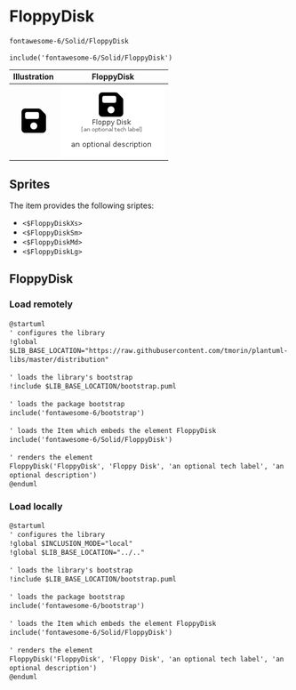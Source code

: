 # FloppyDisk


```text
fontawesome-6/Solid/FloppyDisk
```

```text
include('fontawesome-6/Solid/FloppyDisk')
```



| Illustration | FloppyDisk |
| :---: | :---: |
| ![illustration for Illustration](../../fontawesome-6/Solid/FloppyDisk.png) | ![illustration for FloppyDisk](../../fontawesome-6/Solid/FloppyDisk.Local.png) |



## Sprites
The item provides the following sriptes:

- `<$FloppyDiskXs>`
- `<$FloppyDiskSm>`
- `<$FloppyDiskMd>`
- `<$FloppyDiskLg>`





## FloppyDisk

### Load remotely
```plantuml
@startuml
' configures the library
!global $LIB_BASE_LOCATION="https://raw.githubusercontent.com/tmorin/plantuml-libs/master/distribution"

' loads the library's bootstrap
!include $LIB_BASE_LOCATION/bootstrap.puml

' loads the package bootstrap
include('fontawesome-6/bootstrap')

' loads the Item which embeds the element FloppyDisk
include('fontawesome-6/Solid/FloppyDisk')

' renders the element
FloppyDisk('FloppyDisk', 'Floppy Disk', 'an optional tech label', 'an optional description')
@enduml
```

### Load locally
```plantuml
@startuml
' configures the library
!global $INCLUSION_MODE="local"
!global $LIB_BASE_LOCATION="../.."

' loads the library's bootstrap
!include $LIB_BASE_LOCATION/bootstrap.puml

' loads the package bootstrap
include('fontawesome-6/bootstrap')

' loads the Item which embeds the element FloppyDisk
include('fontawesome-6/Solid/FloppyDisk')

' renders the element
FloppyDisk('FloppyDisk', 'Floppy Disk', 'an optional tech label', 'an optional description')
@enduml
```


